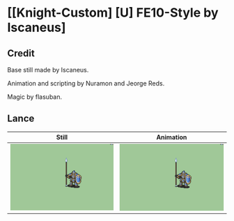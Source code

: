 # [\[Knight-Custom\] \[U\] FE10-Style by Iscaneus]

## Credit

Base still made by Iscaneus.

Animation and scripting by Nuramon and Jeorge Reds.

Magic by flasuban.
	
## Lance

| Still | Animation |
| :---: | :-------: |
| ![Lance still](./Lance_000.png) | ![Lance animation](./Lance.gif) |
